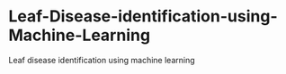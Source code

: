 # Leaf-Disease-identification-using-Machine-Learning
Leaf disease identification using machine learning
